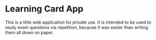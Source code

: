 # Learning Card App
This is a little web application for private use. It is intended to be used to study exam questions via repetition, because it was easier than writing them all down on paper.